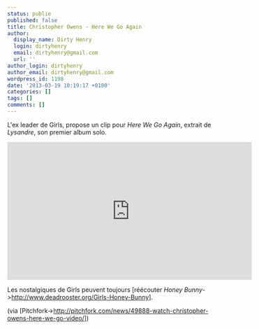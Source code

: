 ```yaml
---
status: publie
published: false
title: Christopher Owens - Here We Go Again
author:
  display_name: Dirty Henry
  login: dirtyhenry
  email: dirtyhenry@gmail.com
  url: ''
author_login: dirtyhenry
author_email: dirtyhenry@gmail.com
wordpress_id: 1198
date: '2013-03-19 10:19:17 +0100'
categories: []
tags: []
comments: []
---
```

L'ex leader de Girls, propose un clip pour *Here We Go Again*, extrait de *Lysandre*, son premier album solo.

<iframe width="560" height="315" src="http://www.youtube.com/embed/QWba2_HxpjQ" frameborder="0" allowfullscreen></iframe>

Les nostalgiques de Girls peuvent toujours [réécouter *Honey Bunny*->http://www.deadrooster.org/Girls-Honey-Bunny].

(via [Pitchfork->http://pitchfork.com/news/49888-watch-christopher-owens-here-we-go-video/])
